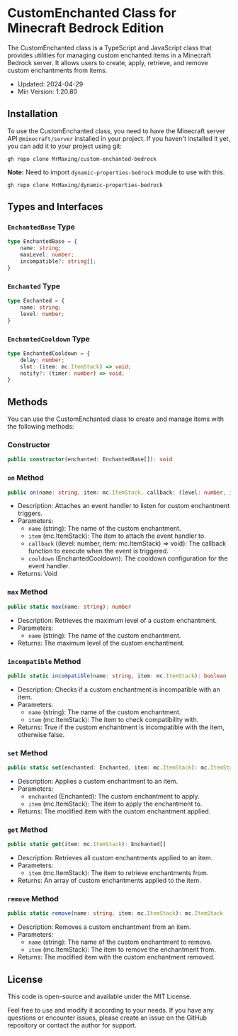 # CustomEnchanted Class for Minecraft Bedrock Edition
The CustomEnchanted class is a TypeScript and JavaScript class that provides utilities for managing custom enchanted items in a Minecraft Bedrock server. It allows users to create, apply, retrieve, and remove custom enchantments from items.

* Updated: 2024-04-29
* Min Version: 1.20.80

## Installation
To use the CustomEnchanted class, you need to have the Minecraft server API `@minecraft/server` installed in your project. If you haven't installed it yet, you can add it to your project using git:

```shell
gh repo clone MrMaxing/custom-enchanted-bedrock
```
**Note:** Need to import `dynamic-properties-bedrock` module to use with this.
```shell
gh repo clone MrMaxing/dynamic-properties-bedrock
```

## Types and Interfaces
### `EnchantedBase` Type
```typescript
type EnchantedBase = {
    name: string;
    maxLevel: number;
    incompatible?: string[];
}
```

### `Enchanted` Type
```typescript
type Enchanted = {
    name: string;
    level: number;
}
```

### `EnchantedCooldown` Type
```typescript
type EnchantedCooldown = {
    delay: number;
    slot: (item: mc.ItemStack) => void;
    notify?: (timer: number) => void;
}
```

## Methods
You can use the CustomEnchanted class to create and manage items with the following methods:

### Constructor
```typescript
public constructor(enchanted: EnchantedBase[]): void
```

### `on` Method

```typescript
public on(name: string, item: mc.ItemStack, callback: (level: number, item: mc.ItemStack) => void, cooldown?: EnchantedCooldown): void
```

* Description: Attaches an event handler to listen for custom enchantment triggers.
* Parameters:
  * `name` (string): The name of the custom enchantment.
  * `item` (mc.ItemStack): The item to attach the event handler to.
  * `callback` ((level: number, item: mc.ItemStack) => void): The callback function to execute when the event is triggered.
  * `cooldown` (EnchantedCooldown): The cooldown configuration for the event handler.
* Returns: Void

### `max` Method

```typescript
public static max(name: string): number
```

* Description: Retrieves the maximum level of a custom enchantment.
* Parameters:
  * `name` (string): The name of the custom enchantment.
* Returns: The maximum level of the custom enchantment.

### `incompatible` Method

```typescript
public static incompatible(name: string, item: mc.ItemStack): boolean
```

* Description: Checks if a custom enchantment is incompatible with an item.
* Parameters:
  * `name` (string): The name of the custom enchantment.
  * `item` (mc.ItemStack): The item to check compatibility with.
* Returns: True if the custom enchantment is incompatible with the item, otherwise false.

### `set` Method

```typescript
public static set(enchanted: Enchanted, item: mc.ItemStack): mc.ItemStack
```

* Description: Applies a custom enchantment to an item.
* Parameters:
  * `enchanted` (Enchanted): The custom enchantment to apply.
  * `item` (mc.ItemStack): The item to apply the enchantment to.
* Returns: The modified item with the custom enchantment applied.

### `get` Method

```typescript
public static get(item: mc.ItemStack): Enchanted[]
```

* Description: Retrieves all custom enchantments applied to an item.
* Parameters:
  * `item` (mc.ItemStack): The item to retrieve enchantments from.
* Returns: An array of custom enchantments applied to the item.

### `remove` Method

```typescript
public static remove(name: string, item: mc.ItemStack): mc.ItemStack
```

* Description: Removes a custom enchantment from an item.
* Parameters:
  * `name` (string): The name of the custom enchantment to remove.
  * `item` (mc.ItemStack): The item to remove the enchantment from.
* Returns: The modified item with the custom enchantment removed.

## License
This code is open-source and available under the MIT License.

Feel free to use and modify it according to your needs. If you have any questions or encounter issues, please create an issue on the GitHub repository or contact the author for support.
